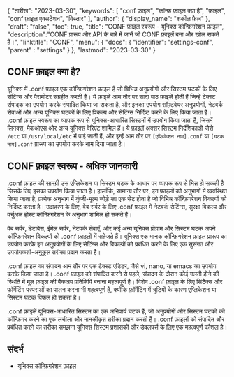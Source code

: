 {
"तारीख": "2023-03-30",
  "keywords": [
"conf फ़ाइल",
"कॉन्फ़ फ़ाइल क्या है",
"फ़ाइल",
"conf फ़ाइल एक्सटेंशन",
"विस्तार"
],
  "author": {
"display_name": "शकील फ़ैज़"
},
"draft": "false",
"toc": true,
"title": "CONF फ़ाइल स्वरूप - यूनिक्स कॉन्फ़िगरेशन फ़ाइल",
  "description":"CONF प्रारूप और API के बारे में जानें जो CONF फ़ाइलें बना और खोल सकते हैं।",
"linktitle": "CONF",
  "menu": {
    "docs": {
      "identifier": "settings-conf",
"parent" : "settings"
}
},
"lastmod": "2023-03-30"
}

## CONF फ़ाइल क्या है?

यूनिक्स में .conf फ़ाइल एक कॉन्फ़िगरेशन फ़ाइल है जो विभिन्न अनुप्रयोगों और सिस्टम घटकों के लिए सेटिंग्स और पैरामीटर संग्रहीत करती है। ये फ़ाइलें आम तौर पर सादा पाठ फ़ाइलें होती हैं जिन्हें टेक्स्ट संपादक का उपयोग करके संपादित किया जा सकता है, और इनका उपयोग सॉफ़्टवेयर अनुप्रयोगों, नेटवर्क सेवाओं और अन्य यूनिक्स घटकों के लिए विकल्प और सेटिंग्स निर्दिष्ट करने के लिए किया जाता है। .conf फ़ाइल स्वरूप का व्यापक रूप से यूनिक्स-आधारित सिस्टमों में उपयोग किया जाता है, जिसमें लिनक्स, मैकओएस और अन्य यूनिक्स वेरिएंट शामिल हैं। ये फ़ाइलें अक्सर सिस्टम निर्देशिकाओं जैसे `/etc` या `/usr/local/etc` में पाई जाती हैं, और इन्हें आम तौर पर `[एप्लिकेशन नाम].conf` या `[घटक नाम].conf` प्रारूप का उपयोग करके नाम दिया जाता है।

## CONF फ़ाइल स्वरूप - अधिक जानकारी

.conf फ़ाइल की सामग्री उस एप्लिकेशन या सिस्टम घटक के आधार पर व्यापक रूप से भिन्न हो सकती है जिसके लिए इसका उपयोग किया जाता है। हालाँकि, सामान्य तौर पर, इन फ़ाइलों को अनुभागों में व्यवस्थित किया जाता है, प्रत्येक अनुभाग में कुंजी-मूल्य जोड़े का एक सेट होता है जो विभिन्न कॉन्फ़िगरेशन विकल्पों को निर्दिष्ट करता है। उदाहरण के लिए, वेब सर्वर के लिए .conf फ़ाइल में नेटवर्क सेटिंग्स, सुरक्षा विकल्प और वर्चुअल होस्ट कॉन्फ़िगरेशन के अनुभाग शामिल हो सकते हैं।

वेब सर्वर, डेटाबेस, ईमेल सर्वर, नेटवर्क सेवाएँ, और कई अन्य यूनिक्स प्रोग्राम और सिस्टम घटक अपने कॉन्फ़िगरेशन विकल्पों को .conf फ़ाइलों में सहेजते हैं। यूनिक्स एक मानक कॉन्फ़िगरेशन फ़ाइल प्रारूप का उपयोग करके इन अनुप्रयोगों के लिए सेटिंग्स और विकल्पों को प्रबंधित करने के लिए एक सुसंगत और उपयोगकर्ता-अनुकूल तरीका प्रदान करता है।

.conf फ़ाइल का संपादन आम तौर पर एक टेक्स्ट एडिटर, जैसे vi, nano, या emacs का उपयोग करके किया जाता है। .conf फ़ाइल को संपादित करने से पहले, संपादन के दौरान कोई गलती होने की स्थिति में मूल फ़ाइल की बैकअप प्रतिलिपि बनाना महत्वपूर्ण है। विशेष .conf फ़ाइल के लिए सिंटैक्स और फ़ॉर्मेटिंग परंपराओं का पालन करना भी महत्वपूर्ण है, क्योंकि फ़ॉर्मेटिंग में त्रुटियों के कारण एप्लिकेशन या सिस्टम घटक विफल हो सकता है।

.conf फ़ाइलें यूनिक्स-आधारित सिस्टम का एक अनिवार्य घटक हैं, जो अनुप्रयोगों और सिस्टम घटकों को कॉन्फ़िगर करने का एक लचीला और मानकीकृत तरीका प्रदान करती हैं। .conf फ़ाइलों को संपादित और प्रबंधित करने का तरीका समझना यूनिक्स सिस्टम प्रशासकों और डेवलपर्स के लिए एक महत्वपूर्ण कौशल है।

## संदर्भ
* [यूनिक्स कॉन्फ़िगरेशन फ़ाइल](https://en.wikipedia.org/wiki/Configuration_file)

